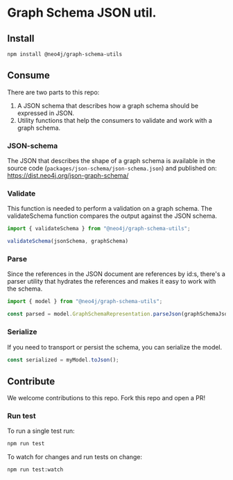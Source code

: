 # Graph Schema JSON util.

## Install
```
npm install @neo4j/graph-schema-utils
```

## Consume
There are two parts to this repo:

1. A JSON schema that describes how a graph schema should be expressed in JSON.
2. Utility functions that help the consumers to validate and work with a graph schema. 

### JSON-schema
The JSON that describes the shape of a graph schema is available in the source code (`packages/json-schema/json-schema.json`) and published on: https://dist.neo4j.org/json-graph-schema/

### Validate 
This function is needed to perform a validation on a graph schema. The validateSchema function compares the output against the JSON schema. 
```js
import { validateSchema } from "@neo4j/graph-schema-utils";

validateSchema(jsonSchema, graphSchema) 
```

### Parse
Since the references in the JSON document are references by id:s, there's a parser utility that hydrates the references and makes it easy to work with the schema.
```js
import { model } from "@neo4j/graph-schema-utils";

const parsed = model.GraphSchemaRepresentation.parseJson(graphSchemaJsonString);
```

### Serialize
If you need to transport or persist the schema, you can serialize the model.
```js
const serialized = myModel.toJson();
```

## Contribute
We welcome contributions to this repo. Fork this repo and open a PR!

### Run test
To run a single test run:
```bash
npm run test 
``` 
To watch for changes and run tests on change:
```bash
npm run test:watch
```
